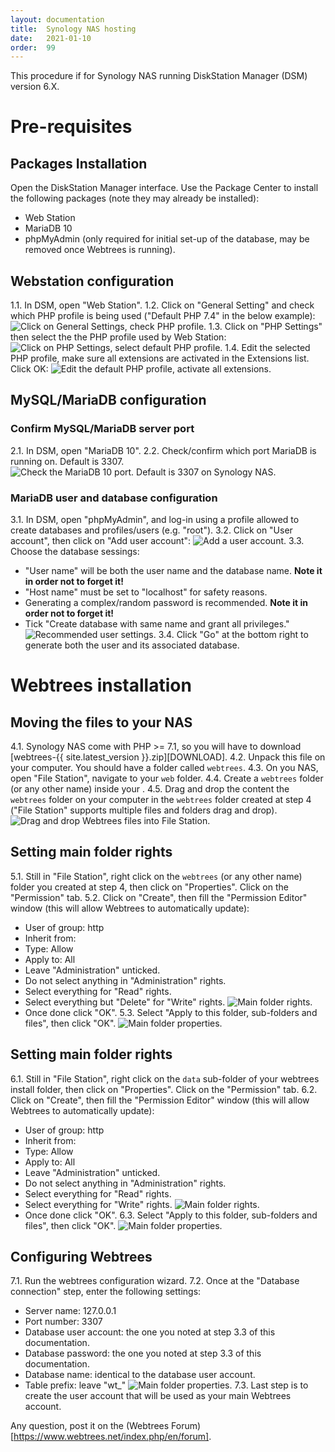 ```yaml
---
layout: documentation
title:  Synology NAS hosting
date:   2021-01-10
order:  99
---
```


This procedure if for Synology NAS running DiskStation Manager (DSM) version 6.X.

# Pre-requisites

## Packages Installation

Open the DiskStation Manager interface. Use the Package Center to install the following packages (note they may already be installed):
* Web Station
* MariaDB 10
* phpMyAdmin (only required for initial set-up of the database, may be removed once Webtrees is running).

## Webstation configuration

1.1. In DSM, open "Web Station".
1.2. Click on "General Setting" and check which PHP profile is being used ("Default PHP 7.4" in the below example):
   ![Click on General Settings, check PHP profile.](../assets/img/synology/WS-GeneralSettings.png)
1.3. Click on "PHP Settings" then select the the PHP profile used by Web Station:
   ![Click on PHP Settings, select default PHP profile.](../assets/img/synology/WS-PHPSettings.png)
1.4. Edit the selected PHP profile, make sure all extensions are activated in the Extensions list. Click OK:
   ![Edit the default PHP profile, activate all extensions.](../assets/img/synology/WS-PHPProfileSettings.png)

## MySQL/MariaDB configuration

### Confirm MySQL/MariaDB server port

2.1. In DSM, open "MariaDB 10".
2.2. Check/confirm which port MariaDB is running on. Default is 3307.
   ![Check the MariaDB 10 port. Default is 3307 on Synology NAS.](../assets/img/synology/WS-MariaDBSettings.png)

### MariaDB user and database configuration

3.1. In DSM, open "phpMyAdmin", and log-in using a profile allowed to create databases and profiles/users (e.g. "root").
3.2. Click on "User account", then click on "Add user account":
   ![Add a user account.](../assets/img/synology/WS-MariaUserAccounts.png)
3.3. Choose the database sessings:
   * "User name" will be both the user name and the database name. **Note it in order not to forget it!**
   * "Host name" must be set to "localhost" for safety reasons.
   * Generating a complex/random password is recommended. **Note it in order not to forget it!**
   * Tick "Create database with same name and grant all privileges."
   ![Recommended user settings.](../assets/img/synology/WS-MariaUserAccountsSettings.png)
3.4. Click "Go" at the bottom right to generate both the user and its associated database.

# Webtrees installation

## Moving the files to your NAS

4.1. Synology NAS come with PHP >= 7.1, so you will have to download [webtrees-{{ site.latest_version }}.zip][DOWNLOAD].
4.2. Unpack this file on your computer.  You should have a folder called `webtrees`.
4.3. On you NAS, open "File Station", navigate to your `web` folder.
4.4. Create a `webtrees` folder (or any other name) inside your .
4.5. Drag and drop the content the `webtrees` folder on your computer in the `webtrees` folder created at step 4 ("File Station" supports multiple files and folders drag and drop).
   ![Drag and drop Webtrees files into File Station.](../assets/img/synology/WS-MoveWebtreesFiles.png)

## Setting main folder rights

5.1. Still in "File Station", right click on the `webtrees` (or any other name) folder you created at step 4, then click on "Properties". Click on the "Permission" tab.
5.2. Click on "Create", then fill the "Permission Editor" window (this will allow Webtrees to automatically update):
   * User of group: http
   * Inherit from: <None>
   * Type: Allow
   * Apply to: All
   * Leave "Administration" unticked.
   * Do not select anything in "Administration" rights.
   * Select everything for "Read" rights.
   * Select everything but "Delete" for "Write" rights.
   ![Main folder rights.](../assets/img/synology/WS-MainFolderRights.png)
   * Once done click "OK".
5.3. Select "Apply to this folder, sub-folders and files", then click "OK".
   ![Main folder properties.](../assets/img/synology/WS-MainFolderProperties.png)

## Setting main folder rights

6.1. Still in "File Station", right click on the `data` sub-folder of your webtrees install folder, then click on "Properties". Click on the "Permission" tab.
6.2. Click on "Create", then fill the "Permission Editor" window (this will allow Webtrees to automatically update):
   * User of group: http
   * Inherit from: <None>
   * Type: Allow
   * Apply to: All
   * Leave "Administration" unticked.
   * Do not select anything in "Administration" rights.
   * Select everything for "Read" rights.
   * Select everything for "Write" rights.
   ![Main folder rights.](../assets/img/synology/WS-DataFolderRights.png)
   * Once done click "OK".
6.3. Select "Apply to this folder, sub-folders and files", then click "OK".
   ![Main folder properties.](../assets/img/synology/WS-MainFolderProperties.png)

## Configuring Webtrees

7.1. Run the webtrees configuration wizard.
7.2. Once at the "Database connection" step, enter the following settings:
   * Server name: 127.0.0.1
   * Port number: 3307
   * Database user account: the one you noted at step 3.3 of this documentation.
   * Database password: the one you noted at step 3.3 of this documentation.
   * Database name: identical to the database user account.
   * Table prefix: leave "wt_"
   ![Main folder properties.](../assets/img/synology/WS-MainFolderProperties.png)
7.3. Last step is to create the user account that will be used as your main Webtrees account.

Any question, post it on the (Webtrees Forum)[https://www.webtrees.net/index.php/en/forum].
